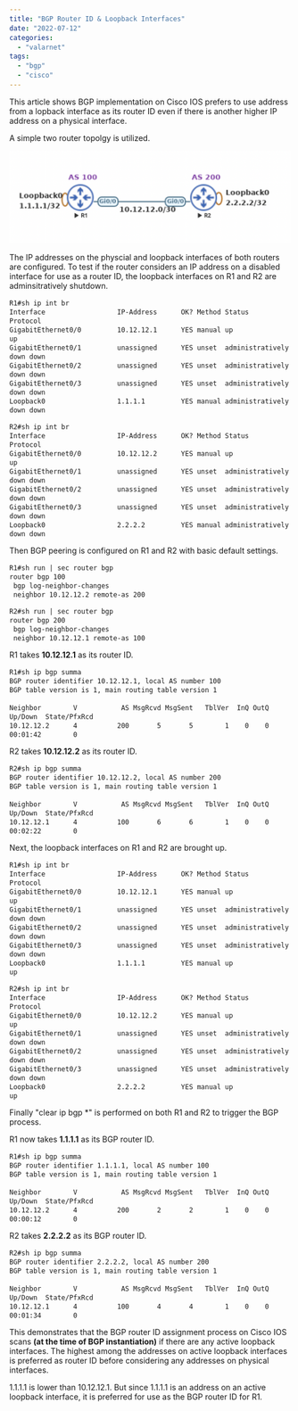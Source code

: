 ```yaml
---
title: "BGP Router ID & Loopback Interfaces"
date: "2022-07-12"
categories: 
  - "valarnet"
tags: 
  - "bgp"
  - "cisco"
---
```

This article shows BGP implementation on Cisco IOS prefers to use address from a lopback interface as its router ID even if there is another higher IP address on a physical interface.

A simple two router topolgy is utilized.

![](/static/img/bgp-router-id-loopback.png)

The IP addresses on the physcial and loopback interfaces of both routers are configured.
To test if the router considers an IP address on a disabled interface for use as a router ID, the loopback interfaces on R1 and R2 are adminsitratively shutdown.
```
R1#sh ip int br
Interface                  IP-Address      OK? Method Status                Protocol
GigabitEthernet0/0         10.12.12.1      YES manual up                    up
GigabitEthernet0/1         unassigned      YES unset  administratively down down
GigabitEthernet0/2         unassigned      YES unset  administratively down down
GigabitEthernet0/3         unassigned      YES unset  administratively down down
Loopback0                  1.1.1.1         YES manual administratively down down
```
```
R2#sh ip int br
Interface                  IP-Address      OK? Method Status                Protocol
GigabitEthernet0/0         10.12.12.2      YES manual up                    up
GigabitEthernet0/1         unassigned      YES unset  administratively down down
GigabitEthernet0/2         unassigned      YES unset  administratively down down
GigabitEthernet0/3         unassigned      YES unset  administratively down down
Loopback0                  2.2.2.2         YES manual administratively down down
```

Then BGP peering is configured on R1 and R2 with basic default settings.
```
R1#sh run | sec router bgp
router bgp 100
 bgp log-neighbor-changes
 neighbor 10.12.12.2 remote-as 200
```
```
R2#sh run | sec router bgp
router bgp 200
 bgp log-neighbor-changes
 neighbor 10.12.12.1 remote-as 100
```
R1 takes **10.12.12.1** as its router ID.
```
R1#sh ip bgp summa
BGP router identifier 10.12.12.1, local AS number 100
BGP table version is 1, main routing table version 1

Neighbor        V           AS MsgRcvd MsgSent   TblVer  InQ OutQ Up/Down  State/PfxRcd
10.12.12.2      4          200       5       5        1    0    0 00:01:42        0
```
R2 takes **10.12.12.2** as its router ID.
```
R2#sh ip bgp summa
BGP router identifier 10.12.12.2, local AS number 200
BGP table version is 1, main routing table version 1

Neighbor        V           AS MsgRcvd MsgSent   TblVer  InQ OutQ Up/Down  State/PfxRcd
10.12.12.1      4          100       6       6        1    0    0 00:02:22        0
```
Next, the loopback interfaces on R1 and R2 are brought up.
```
R1#sh ip int br
Interface                  IP-Address      OK? Method Status                Protocol
GigabitEthernet0/0         10.12.12.1      YES manual up                    up
GigabitEthernet0/1         unassigned      YES unset  administratively down down
GigabitEthernet0/2         unassigned      YES unset  administratively down down
GigabitEthernet0/3         unassigned      YES unset  administratively down down
Loopback0                  1.1.1.1         YES manual up                    up
```
```
R2#sh ip int br
Interface                  IP-Address      OK? Method Status                Protocol
GigabitEthernet0/0         10.12.12.2      YES manual up                    up
GigabitEthernet0/1         unassigned      YES unset  administratively down down
GigabitEthernet0/2         unassigned      YES unset  administratively down down
GigabitEthernet0/3         unassigned      YES unset  administratively down down
Loopback0                  2.2.2.2         YES manual up                    up
```
Finally "clear ip bgp *" is performed on both R1 and R2 to trigger the BGP process.

R1 now takes **1.1.1.1** as its BGP router ID.
```
R1#sh ip bgp summa
BGP router identifier 1.1.1.1, local AS number 100
BGP table version is 1, main routing table version 1

Neighbor        V           AS MsgRcvd MsgSent   TblVer  InQ OutQ Up/Down  State/PfxRcd
10.12.12.2      4          200       2       2        1    0    0 00:00:12        0
```
R2 takes **2.2.2.2** as its BGP router ID.
```
R2#sh ip bgp summa
BGP router identifier 2.2.2.2, local AS number 200
BGP table version is 1, main routing table version 1

Neighbor        V           AS MsgRcvd MsgSent   TblVer  InQ OutQ Up/Down  State/PfxRcd
10.12.12.1      4          100       4       4        1    0    0 00:01:34        0
```
This demonstrates that the BGP router ID assignment process on Cisco IOS scans **(at the time of BGP instantiation)** if there are any active loopback interfaces. The highest among the addresses on active loopback interfaces is preferred as router ID before considering any addresses on physical interfaces.

1.1.1.1 is lower than 10.12.12.1. But since 1.1.1.1 is an address on an active loopback interface, it is preferred for use as the BGP router ID for R1.





